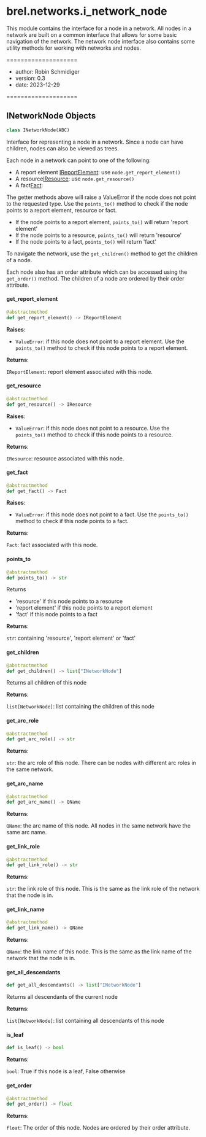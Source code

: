 <a id="brel.networks.i_network_node"></a>

# brel.networks.i\_network\_node

This module contains the interface for a node in a network.
All nodes in a network are built on a common interface that allows for some basic navigation of the network.
The network node interface also contains some utility methods for working with networks and nodes.

====================

- author: Robin Schmidiger
- version: 0.3
- date: 2023-12-29

====================

<a id="brel.networks.i_network_node.INetworkNode"></a>

## INetworkNode Objects

```python
class INetworkNode(ABC)
```

Interface for representing a node in a network.
Since a node can have children, nodes can also be viewed as trees.

Each node in a network can point to one of the following:

- A report element [IReportElement](#./reportelements/i_report_element.md): use `node.get_report_element()`
- A resource[IResource](#./resource/i_resource.md): use `node.get_resource()`
- A fact[Fact](#./facts/fact.md):

The getter methods above will raise a ValueError if the node does not point to the requested type.
Use the `points_to()` method to check if the node points to a report element, resource or fact.

- If the node points to a report element, `points_to()` will return 'report element'
- If the node points to a resource, `points_to()` will return 'resource'
- If the node points to a fact, `points_to()` will return 'fact'

To navigate the network, use the `get_children()` method to get the children of a node.

Each node also has an order attribute which can be accessed using the `get_order()` method.
The children of a node are ordered by their order attribute.

<a id="brel.networks.i_network_node.INetworkNode.get_report_element"></a>

#### get\_report\_element

```python
@abstractmethod
def get_report_element() -> IReportElement
```

**Raises**:

- `ValueError`: if this node does not point to a report element.
Use the `points_to()` method to check if this node points to a report element.

**Returns**:

`IReportElement`: report element associated with this node.

<a id="brel.networks.i_network_node.INetworkNode.get_resource"></a>

#### get\_resource

```python
@abstractmethod
def get_resource() -> IResource
```

**Raises**:

- `ValueError`: if this node does not point to a resource.
Use the `points_to()` method to check if this node points to a resource.

**Returns**:

`IResource`: resource associated with this node.

<a id="brel.networks.i_network_node.INetworkNode.get_fact"></a>

#### get\_fact

```python
@abstractmethod
def get_fact() -> Fact
```

**Raises**:

- `ValueError`: if this node does not point to a fact.
Use the `points_to()` method to check if this node points to a fact.

**Returns**:

`Fact`: fact associated with this node.

<a id="brel.networks.i_network_node.INetworkNode.points_to"></a>

#### points\_to

```python
@abstractmethod
def points_to() -> str
```

Returns

- 'resource' if this node points to a resource
- 'report element' if this node points to a report element
- 'fact' if this node points to a fact

**Returns**:

`str`: containing 'resource', 'report element' or 'fact'

<a id="brel.networks.i_network_node.INetworkNode.get_children"></a>

#### get\_children

```python
@abstractmethod
def get_children() -> list["INetworkNode"]
```

Returns all children of this node

**Returns**:

`list[NetworkNode]`: list containing the children of this node

<a id="brel.networks.i_network_node.INetworkNode.get_arc_role"></a>

#### get\_arc\_role

```python
@abstractmethod
def get_arc_role() -> str
```

**Returns**:

`str`: the arc role of this node. There can be nodes with different arc roles in the same network.

<a id="brel.networks.i_network_node.INetworkNode.get_arc_name"></a>

#### get\_arc\_name

```python
@abstractmethod
def get_arc_name() -> QName
```

**Returns**:

`QName`: the arc name of this node. All nodes in the same network have the same arc name.

<a id="brel.networks.i_network_node.INetworkNode.get_link_role"></a>

#### get\_link\_role

```python
@abstractmethod
def get_link_role() -> str
```

**Returns**:

`str`: the link role of this node. This is the same as the link role of the network that the node is in.

<a id="brel.networks.i_network_node.INetworkNode.get_link_name"></a>

#### get\_link\_name

```python
@abstractmethod
def get_link_name() -> QName
```

**Returns**:

`QName`: the link name of this node. This is the same as the link name of the network that the node is in.

<a id="brel.networks.i_network_node.INetworkNode.get_all_descendants"></a>

#### get\_all\_descendants

```python
def get_all_descendants() -> list["INetworkNode"]
```

Returns all descendants of the current node

**Returns**:

`list[NetworkNode]`: list containing all descendants of this node

<a id="brel.networks.i_network_node.INetworkNode.is_leaf"></a>

#### is\_leaf

```python
def is_leaf() -> bool
```

**Returns**:

`bool`: True if this node is a leaf, False otherwise

<a id="brel.networks.i_network_node.INetworkNode.get_order"></a>

#### get\_order

```python
@abstractmethod
def get_order() -> float
```

**Returns**:

`float`: The order of this node. Nodes are ordered by their order attribute.

